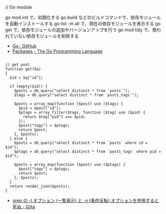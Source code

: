 // Go module

go mod init で、初期化する
go build などのビルドコマンドで、依存モジュールを自動インストールする
go list -m all で、現在の依存モジュールを表示する
go get で、依存モジュールの追加やバージョンアップを行う
go mod tidy で、使われていない依存モジュールを削除する

- [Go · GitHub](https://github.com/golang/)
- [Packages - The Go Programming Language](https://golang.org/pkg/)

```

// get post
function get($q)
{
  $id = $q["id"];

  if (empty($id)) {
    $posts = db_query("select distinct * from `posts`");
    $tags = db_query("select distinct * from `posts_tags`");

    $posts = array_map(function ($post) use ($tags) {
      $pid = $post["id"];
      $ptags = array_filter($tags, function ($tag) use ($pid) {
        return $tag["pid"] === $pid;
      });
      $post["tags"] = $ptags;
      return $post;
    }, $posts);
  } else {
    $posts = db_query("select distinct * from `posts` where id = $id");
    $ptags = db_query("select distinct * from `posts_tags` where pid = $id");

    $posts = array_map(function ($post) use ($ptags) {
      $post["tags"] = $ptags;
      return $post;
    }, $posts);
  }
  return render_json($posts);
}

```

- [grep の -l オプション (一覧表示) と -v (条件反転) オプションを併用すると死ぬ - Qiita](https://qiita.com/mpyw/items/b73a38a72391807148b9)
